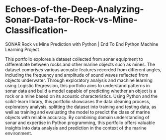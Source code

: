 # Echoes-of-the-Deep-Analyzing-Sonar-Data-for-Rock-vs-Mine-Classification-
SONAR Rock vs Mine Prediction with Python | End To End Python Machine Learning Project

This portfolio explores a dataset collected from sonar equipment to differentiate between rocks and other marine objects such as mines. The dataset comprises various acoustic features recorded from different angles, including the frequency and amplitude of sound waves reflected from objects underwater. Through exploratory analysis and machine learning using Logistic Regression, this portfolio aims to understand patterns in sonar data and build a model capable of predicting whether an object is a rock or a mine based on its acoustic characteristics. Using Python and the scikit-learn library, this portfolio showcases the data cleaning process, exploratory analysis, splitting the dataset into training and testing data, as well as training and evaluating the model to predict the class of marine objects with reliable accuracy. By combining domain understanding of sonar and expertise in Python programming, this portfolio offers valuable insights into data analysis and prediction in the context of the marine environment.
